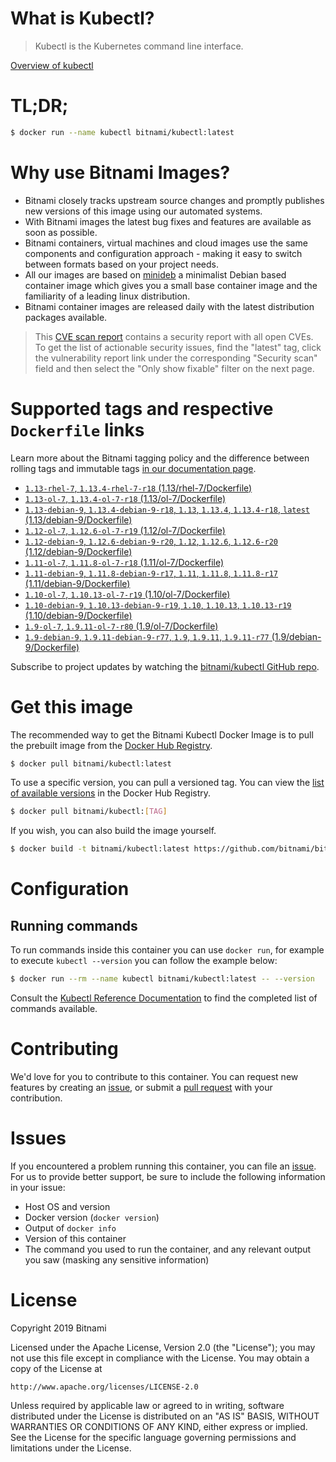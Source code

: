 
# What is Kubectl?

> Kubectl is the Kubernetes command line interface.

[Overview of kubectl](https://kubernetes.io/docs/reference/kubectl/overview/)

# TL;DR;

```bash
$ docker run --name kubectl bitnami/kubectl:latest
```

# Why use Bitnami Images?

* Bitnami closely tracks upstream source changes and promptly publishes new versions of this image using our automated systems.
* With Bitnami images the latest bug fixes and features are available as soon as possible.
* Bitnami containers, virtual machines and cloud images use the same components and configuration approach - making it easy to switch between formats based on your project needs.
* All our images are based on [minideb](https://github.com/bitnami/minideb) a minimalist Debian based container image which gives you a small base container image and the familiarity of a leading linux distribution.
* Bitnami container images are released daily with the latest distribution packages available.


> This [CVE scan report](https://quay.io/repository/bitnami/kubectl?tab=tags) contains a security report with all open CVEs. To get the list of actionable security issues, find the "latest" tag, click the vulnerability report link under the corresponding "Security scan" field and then select the "Only show fixable" filter on the next page.

# Supported tags and respective `Dockerfile` links

Learn more about the Bitnami tagging policy and the difference between rolling tags and immutable tags [in our documentation page](https://docs.bitnami.com/containers/how-to/understand-rolling-tags-containers/).


* [`1.13-rhel-7`, `1.13.4-rhel-7-r18` (1.13/rhel-7/Dockerfile)](https://github.com/bitnami/bitnami-docker-kubectl/blob/1.13.4-rhel-7-r18/1.13/rhel-7/Dockerfile)
* [`1.13-ol-7`, `1.13.4-ol-7-r18` (1.13/ol-7/Dockerfile)](https://github.com/bitnami/bitnami-docker-kubectl/blob/1.13.4-ol-7-r18/1.13/ol-7/Dockerfile)
* [`1.13-debian-9`, `1.13.4-debian-9-r18`, `1.13`, `1.13.4`, `1.13.4-r18`, `latest` (1.13/debian-9/Dockerfile)](https://github.com/bitnami/bitnami-docker-kubectl/blob/1.13.4-debian-9-r18/1.13/debian-9/Dockerfile)
* [`1.12-ol-7`, `1.12.6-ol-7-r19` (1.12/ol-7/Dockerfile)](https://github.com/bitnami/bitnami-docker-kubectl/blob/1.12.6-ol-7-r19/1.12/ol-7/Dockerfile)
* [`1.12-debian-9`, `1.12.6-debian-9-r20`, `1.12`, `1.12.6`, `1.12.6-r20` (1.12/debian-9/Dockerfile)](https://github.com/bitnami/bitnami-docker-kubectl/blob/1.12.6-debian-9-r20/1.12/debian-9/Dockerfile)
* [`1.11-ol-7`, `1.11.8-ol-7-r18` (1.11/ol-7/Dockerfile)](https://github.com/bitnami/bitnami-docker-kubectl/blob/1.11.8-ol-7-r18/1.11/ol-7/Dockerfile)
* [`1.11-debian-9`, `1.11.8-debian-9-r17`, `1.11`, `1.11.8`, `1.11.8-r17` (1.11/debian-9/Dockerfile)](https://github.com/bitnami/bitnami-docker-kubectl/blob/1.11.8-debian-9-r17/1.11/debian-9/Dockerfile)
* [`1.10-ol-7`, `1.10.13-ol-7-r19` (1.10/ol-7/Dockerfile)](https://github.com/bitnami/bitnami-docker-kubectl/blob/1.10.13-ol-7-r19/1.10/ol-7/Dockerfile)
* [`1.10-debian-9`, `1.10.13-debian-9-r19`, `1.10`, `1.10.13`, `1.10.13-r19` (1.10/debian-9/Dockerfile)](https://github.com/bitnami/bitnami-docker-kubectl/blob/1.10.13-debian-9-r19/1.10/debian-9/Dockerfile)
* [`1.9-ol-7`, `1.9.11-ol-7-r80` (1.9/ol-7/Dockerfile)](https://github.com/bitnami/bitnami-docker-kubectl/blob/1.9.11-ol-7-r80/1.9/ol-7/Dockerfile)
* [`1.9-debian-9`, `1.9.11-debian-9-r77`, `1.9`, `1.9.11`, `1.9.11-r77` (1.9/debian-9/Dockerfile)](https://github.com/bitnami/bitnami-docker-kubectl/blob/1.9.11-debian-9-r77/1.9/debian-9/Dockerfile)

Subscribe to project updates by watching the [bitnami/kubectl GitHub repo](https://github.com/bitnami/bitnami-docker-kubectl).

# Get this image

The recommended way to get the Bitnami Kubectl Docker Image is to pull the prebuilt image from the [Docker Hub Registry](https://hub.docker.com/r/bitnami/kubectl).

```bash
$ docker pull bitnami/kubectl:latest
```

To use a specific version, you can pull a versioned tag. You can view the [list of available versions](https://hub.docker.com/r/bitnami/kubectl/tags/) in the Docker Hub Registry.

```bash
$ docker pull bitnami/kubectl:[TAG]
```

If you wish, you can also build the image yourself.

```bash
$ docker build -t bitnami/kubectl:latest https://github.com/bitnami/bitnami-docker-kubectl.git
```

# Configuration

## Running commands

To run commands inside this container you can use `docker run`, for example to execute `kubectl --version` you can follow the example below:

```bash
$ docker run --rm --name kubectl bitnami/kubectl:latest -- --version
```

Consult the [Kubectl Reference Documentation](https://kubernetes.io/docs/reference/generated/kubectl/kubectl-commands) to find the completed list of commands available.

# Contributing

We'd love for you to contribute to this container. You can request new features by creating an [issue](https://github.com/bitnami/bitnami-docker-kubectl/issues), or submit a [pull request](https://github.com/bitnami/bitnami-docker-kubectl/pulls) with your contribution.

# Issues

If you encountered a problem running this container, you can file an [issue](https://github.com/bitnami/bitnami-docker-kubectl/issues). For us to provide better support, be sure to include the following information in your issue:

- Host OS and version
- Docker version (`docker version`)
- Output of `docker info`
- Version of this container
- The command you used to run the container, and any relevant output you saw (masking any sensitive information)

# License

Copyright 2019 Bitnami

Licensed under the Apache License, Version 2.0 (the "License");
you may not use this file except in compliance with the License.
You may obtain a copy of the License at

    http://www.apache.org/licenses/LICENSE-2.0

Unless required by applicable law or agreed to in writing, software
distributed under the License is distributed on an "AS IS" BASIS,
WITHOUT WARRANTIES OR CONDITIONS OF ANY KIND, either express or implied.
See the License for the specific language governing permissions and
limitations under the License.
